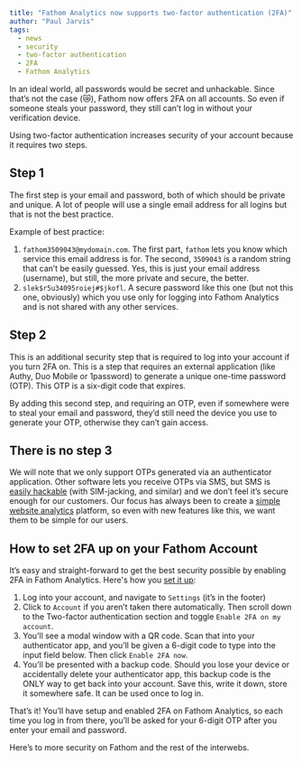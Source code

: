```yaml
title: "Fathom Analytics now supports two-factor authentication (2FA)"
author: "Paul Jarvis"
tags:
  - news
  - security
  - two-factor authentication
  - 2FA
  - Fathom Analytics
```

In an ideal world, all passwords would be secret and unhackable. Since that’s not the case (😿), Fathom now offers 2FA on all accounts. So even if someone steals your password, they still can’t log in without your verification device.

Using two-factor authentication increases security of your account because it requires two steps.

Step 1
------

The first step is your email and password, both of which should be private and unique. A lot of people will use a single email address for all logins but that is not the best practice.

Example of best practice:

1.  `fathom3509043@mydomain.com`. The first part, `fathom` lets you know which service this email address is for. The second, `3509043` is a random string that can’t be easily guessed. Yes, this is just your email address (username), but still, the more private and secure, the better.
2.  `slek$r5u34095roiej#$jkofl`. A secure password like this one (but not this one, obviously) which you use only for logging into Fathom Analytics and is not shared with any other services.

Step 2
------

This is an additional security step that is required to log into your account if you turn 2FA on. This is a step that requires an external application (like Authy, Duo Mobile or 1password) to generate a unique one-time password (OTP). This OTP is a six-digit code that expires.

By adding this second step, and requiring an OTP, even if somewhere were to steal your email and password, they’d still need the device you use to generate your OTP, otherwise they can’t gain access.

There is no step 3
------------------

We will note that we only support OTPs generated via an authenticator application. Other software lets you receive OTPs via SMS, but SMS is [easily hackable](https://gimletmedia.com/shows/reply-all/v4he6k/) (with SIM-jacking, and similar) and we don’t feel it’s secure enough for our customers. Our focus has always been to create a [simple website analytics](https://usefathom.com/why-fathom-analytics/simple-web-analytics) platform, so even with new features like this, we want them to be simple for our users.

How to set 2FA up on your Fathom Account
----------------------------------------

It’s easy and straight-forward to get the best security possible by enabling 2FA in Fathom Analytics. Here's how you [set it up](https://usefathom.com/docs/account/2fa):

1.  Log into your account, and navigate to `Settings` (it’s in the footer)
2.  Click to `Account` if you aren’t taken there automatically. Then scroll down to the Two-factor authentication section and toggle `Enable 2FA on my account`.
3.  You’ll see a modal window with a QR code. Scan that into your authenticator app, and you’ll be given a 6-digit code to type into the input field below. Then click `Enable 2FA now`.
4.  You’ll be presented with a backup code. Should you lose your device or accidentally delete your authenticator app, this backup code is the ONLY way to get back into your account. Save this, write it down, store it somewhere safe. It can be used once to log in.

That’s it! You’ll have setup and enabled 2FA on Fathom Analytics, so each time you log in from there, you’ll be asked for your 6-digit OTP after you enter your email and password.

Here’s to more security on Fathom and the rest of the interwebs.
